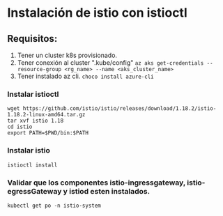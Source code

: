 # Instalación de istio con istioctl

## Requisitos:
1. Tener un cluster k8s provisionado.
2. Tener conexión al cluster ".kube/config" `az aks get-credentials --resource-group <rg_name> --name <aks_cluster_name>`
3. Tener instalado az cli. `choco install azure-cli`
### Instalar istioctl
```
wget https://github.com/istio/istio/releases/download/1.18.2/istio-1.18.2-linux-amd64.tar.gz
tar xvf istio 1.18
cd istio
export PATH=$PWD/bin:$PATH
```

### Instalar istio
`istioctl install`

### Validar que los componentes istio-ingressgateway, istio-egressGateway y istiod esten instalados.
`kubectl get po -n istio-system`
